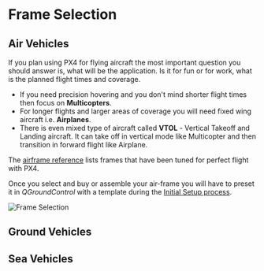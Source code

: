 # Frame Selection

## Air Vehicles

If you plan using PX4 for flying aircraft the most important question you should answer is, what will be the application.
Is it for fun or for work, what is the planned flight times and coverage.

- If you need precision hovering and you don't mind shorter flight times then focus on **Multicopters**.
- For longer flights and larger areas of coverage you will need fixed wing aircraft i.e. **Airplanes**.
- There is even mixed type of aircraft called **VTOL** - Vertical Takeoff and Landing aircraft.
  It can take off in vertical mode like Multicopter and then transition in forward flight like Airplane.

The [airframe reference](../airframes/airframe_reference.md) lists frames that have been tuned for perfect flight with PX4.

Once you select and buy or assemble your air-frame you will have to preset it in *QGroundControl* with a template during the [Initial Setup process](../config/README.md).

![Frame Selection](../../images/frame_selection.png)

<!-- 
### Types of VTOL

Depending on the way the VTOL flies in copter mode or how it makes the transition there are three main types of VTOL aircraft.

**Multicopter - Airplane** - Generic airplane with pusher/puller motor and separate motors for vertical thrust. The VTOL hovers with its vertical motors. The transition is done when the forward motors are enabled and after the plane reaches cruising speed the hover motors are disabled in horizontal flight.

**Tail-sitter** - Airplane with two or more motors that sits on its tail while landed, then in vertical flight it balances in vertical frame orientation. The transition is made when the whole airplane changes its orientation from vertical to horizontal.

**Tilt-rotor** - Airplane with two or more motors that mechanical swing around an Y axis. The transition is done when gradually the motors change the thrust vector from vertical to horizontal.

-->


## Ground Vehicles

## Sea Vehicles


